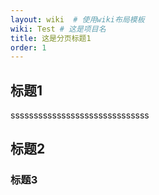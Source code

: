```yaml
---
layout: wiki  # 使用wiki布局模板
wiki: Test # 这是项目名
title: 这是分页标题1
order: 1
---
```


## 标题1
ssssssssssssssssssssssssssssss
## 标题2
###  标题3
